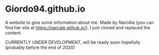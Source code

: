 # Giordo94.github.io
A website to give some information about me.
Made by NarcAle (you can find her site at https://narcale.github.io/), I just cloned and replaced the content. 

CURRENTLY UNDER DEVELOPMENT, will be ready soon hopefully (probably before the end of 2020)
